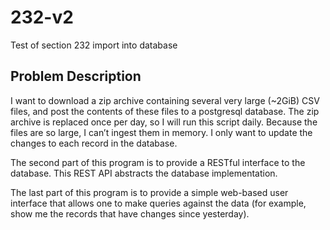 # 232-v2
Test of section 232 import into database
## Problem Description
I want to download a zip archive containing several very large (~2GiB) CSV files, and post the contents of these files to a postgresql database.  The zip archive is replaced once per day, so I will run this script daily.  Because the files are so large, I can’t ingest them in memory.  I only want to update the changes to each record in the database.

The second part of this program is to provide a RESTful interface to the database. This REST API abstracts the database implementation.

The last part of this program is to provide a simple web-based user interface that allows one to make queries against the data (for example, show me the records that have changes since yesterday).
